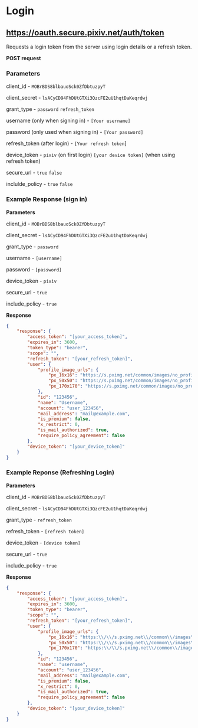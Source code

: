 # Login

## https://oauth.secure.pixiv.net/auth/token

Requests a login token from the server using login details or a refresh token.

**POST request**

### Parameters

client_id - `MOBrBDS8blbauoSck0ZfDbtuzpyT`

client_secret - `lsACyCD94FhDUtGTXi3QzcFE2uU1hqtDaKeqrdwj`

grant_type - `password` `refresh_token`

username (only when signing in) - `[Your username]`

password (only used when signing in) - `[Your password]`

refresh_token (after login) - `[Your refresh token`]

device_token - `pixiv` (on first login) `[your device token]` (when using refresh token)

secure_url - `true` `false`

inclulde_policy - `true` `false`

### Example Response (sign in)

**Parameters**

client_id - `MOBrBDS8blbauoSck0ZfDbtuzpyT`

client_secret - `lsACyCD94FhDUtGTXi3QzcFE2uU1hqtDaKeqrdwj`

grant_type - `password`

username - `[username]`

password - `[password]`

device_token - `pixiv`

secure_url - `true`

include_policy - `true`

**Response**

```json
{
    "response": {
        "access_token": "[your_access_token]",
        "expires_in": 3600,
        "token_type": "bearer",
        "scope": "",
        "refresh_token": "[your_refresh_token]",
        "user": {
            "profile_image_urls": {
                "px_16x16": "https://s.pximg.net/common/images/no_profile_ss.png",
                "px_50x50": "https://s.pximg.net/common/images/no_profile_s.png",
                "px_170x170": "https://s.pximg.net/common/images/no_profile.png"
            },
            "id": "123456",
            "name": "Username",
            "account": "user_123456",
            "mail_address": "mail@example.com",
            "is_premium": false,
            "x_restrict": 0,
            "is_mail_authorized": true,
            "require_policy_agreement": false
        },
        "device_token": "[your_device_token]"
    }
}
```

### Example Reponse (Refreshing Login)

**Parameters**

client_id - `MOBrBDS8blbauoSck0ZfDbtuzpyT`

client_secret - `lsACyCD94FhDUtGTXi3QzcFE2uU1hqtDaKeqrdwj`

grant_type - `refresh_token`

refresh_token - `[refresh token]`

device_token - `[device token]`

secure_url - `true`

include_policy - `true`

**Response**

```json
{
    "response": {
        "access_token": "[your_access_token]",
        "expires_in": 3600,
        "token_type": "bearer",
        "scope": "",
        "refresh_token": "[your_refresh_token]",
        "user": {
            "profile_image_urls": {
                "px_16x16": "https:\\/\\/s.pximg.net\\/common\\/images\\/no_profile_ss.png",
                "px_50x50": "https:\\/\\/s.pximg.net\\/common\\/images\\/no_profile_s.png",
                "px_170x170": "https:\\/\\/s.pximg.net\\/common\\/images\\/no_profile.png"
            },
            "id": "123456",
            "name": "username",
            "account": "user_123456",
            "mail_address": "mail@example.com",
            "is_premium": false,
            "x_restrict": 0,
            "is_mail_authorized": true,
            "require_policy_agreement": false
        },
        "device_token": "[your_device_token]"
    }
}
```
